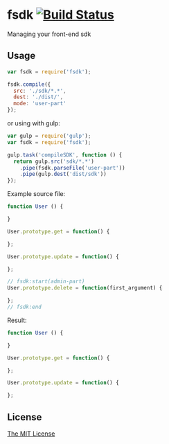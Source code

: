 # fsdk [![Build Status](https://travis-ci.org/nevech/fsdk.svg?branch=master)](https://travis-ci.org/nevech/fsdk)

Managing your front-end sdk

## Usage

```js
var fsdk = require('fsdk');

fsdk.compile({
  src: './sdk/*.*',
  dest: './dist/',
  mode: 'user-part'
});
```
or using with gulp:

```js
var gulp = require('gulp');
var fsdk = require('fsdk');

gulp.task('compileSDK', function () {
  return gulp.src('sdk/*.*')
    .pipe(fsdk.parseFile('user-part'))
    .pipe(gulp.dest('dist/sdk'))
});
```

Example source file:

```js
function User () {

}

User.prototype.get = function() {

};

User.prototype.update = function() {

};

// fsdk:start(admin-part)
User.prototype.delete = function(first_argument) {

};
// fsdk:end
```

Result:

```js
function User () {

}

User.prototype.get = function() {

};

User.prototype.update = function() {

};
```

## License
[The MIT License](./LICENSE)
